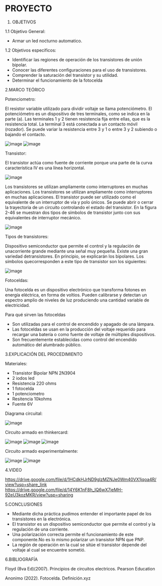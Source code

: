 # PROYECTO

1. OBJETIVOS

1.1 Objetivo General:

- Armar un led nocturno automatico.

1.2 Objetivos especificos:

- Identificar las regiones de operación de los transistores de unión bipolar.
- Conocer  las  diferentes  configuraciones  para  el  uso de transistores.
- Comprender la saturación del transistor y su utilidad.
- Determinar el funcionamiento de la fotocelda

2.MARCO TEÓRICO

Potenciometro:

El resistor variable utilizado para dividir voltaje se llama potenciómetro.
El potenciómetro es un dispositivo de tres terminales, como se
indica en la parte (a). Las terminales 1 y 2 tienen resistencia fija entre ellas, que es la resistencia
total. La terminal 3 está conectada a un contacto móvil (rozador). Se puede variar la resistencia entre 3 y 1 o entre 3 y 2 subiendo o bajando el contacto.

![image](https://user-images.githubusercontent.com/117045943/205103954-2b86784c-22ca-4eef-936a-65a45f785c97.png)
![image](https://user-images.githubusercontent.com/117045943/205103984-16202620-0daa-42c2-ada8-5b5afcdaf505.png)

Transistor:

El transistor actúa como fuente de corriente
porque una parte de la curva característica IV es una línea horizontal.

![image](https://user-images.githubusercontent.com/117045943/205105538-2770c86b-3a0e-4838-8236-9280d3a7988c.png)

Los transistores se utilizan ampliamente como interruptores en muchas aplicaciones.
Los transistores se utilizan ampliamente como interruptores en muchas aplicaciones. El transistor puede ser utilizado como el equivalente de un interruptor de vía y polo únicos. Se puede abrir o cerrar la trayectoria de un circuito controlando el estado
del transistor. En la figura 2-46 se muestran dos tipos de símbolos de transistor junto con sus
equivalentes de interruptor mecánico.

![image](https://user-images.githubusercontent.com/117045943/205106129-95d203d7-e17c-4597-9705-a1dc65af19a1.png)

Tipos de transistores:

Dispositivo   semiconductor   que   permite   el   control   y   la   regulación   de   unacorriente grande mediante una señal muy pequeña. Existe una gran variedad detransistores.   En   principio,   se   explicarán   los   bipolares.   Los   símbolos   quecorresponden a este tipo de transistor son los siguientes:

![image](https://user-images.githubusercontent.com/117045943/205106559-758eb2f9-3183-43bf-80a2-80928acbd082.png)

Fotoceldas:

Una fotocelda es un dispositivo electrónico que transforma fotones en energía eléctrica, en forma de voltios. Pueden calibrarse y detectan un espectro amplio de niveles de luz produciendo una cantidad variable de electricidad.

Para qué sirven las fotoceldas

- Son utilizadas para el control de encendido y apagado de una lámpara.
- Las fotoceldas se usan en la producción del voltaje requerido para recargar una batería o como fuente de voltaje de múltiples dispositivos.
- Son frecuentemente establecidas como control del encendido automático del alumbrado público.


3.EXPLICACIÓN DEL PROCEDIMIENTO

Materiales:

- Transistor Bipolar NPN 2N3904
- 2 iodos led
- Resistencia 220 ohms
- 1 fotocelda
- 1 potenciometro
- Resitencia 10kohms
- Fuente 6V

Diagrama circuital:

![image](https://user-images.githubusercontent.com/117045943/205119898-e5ecbe45-b3f6-43b7-8447-ffe3c68e26f2.png)

Circuito armado en thinkercard:

![image](https://user-images.githubusercontent.com/117045943/205098794-b3bcca23-88b7-40c1-a9f3-d981da8d6b3a.png)
![image](https://user-images.githubusercontent.com/117045943/205098819-a2900213-860c-4f07-ab64-d0f9392bf9bd.png)
![image](https://user-images.githubusercontent.com/117045943/205098832-eceb80b5-a239-4932-8222-4313ca9de257.png)

Circuito armado experimentalmente:

![image](https://user-images.githubusercontent.com/117045943/205099508-7b56a806-3948-47ff-bdb6-e489c46b1ed7.png)
![image](https://user-images.githubusercontent.com/117045943/205099524-89f3843a-589e-4feb-a91b-2e7e201870d6.png)


4.VIDEO

https://drive.google.com/file/d/1HCdkHJrND9glzMZNJe0Wm40VX1jqoa4R/view?usp=share_link
https://drive.google.com/file/d/14Y6K1nF8h_IQ6wX7ieMH-92eU3kozMKR/view?usp=sharing

5.CONCLUSIONES

- Mediante  dicha  práctica  pudimos  entender  el importante papel de los transistores en la electrónica.
- El transistor es un dispositivo semiconductor que permite el control y la regulación de una corriente.
- Una polarización correcta permite el funcionamiento de este componente.No es lo mismo polarizar un transistor NPN que PNP.
- La  región  de  operación  en  la  cual  se  sitúe  el transistor  depende  del  voltaje  al  cual  se  encuentre sometió.  

6.BIBLIOGRAFÍA

Floyd (8va Ed)(2007). Principios de circuitos electricos. Pearson Education

Anonimo (2022). Fotocelda. Definición.xyz

